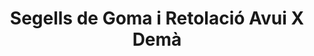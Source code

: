 ---
title: "Segells de Goma i Retolació Avui X Demà"
url: /valls/segells-de-goma-i-retolacio-avui-x-dema/
shop: general
---